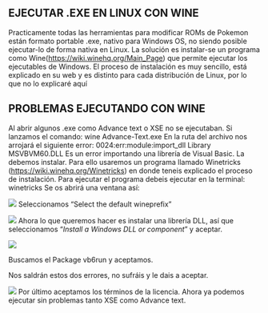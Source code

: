## EJECUTAR .EXE EN LINUX CON WINE

Practicamente todas las herramientas para modificar ROMs de Pokemon están formato portable .exe, nativo para Windows OS, no siendo posible ejecutar-lo de forma nativa en Linux.
La solución es instalar-se un programa como Wine(https://wiki.winehq.org/Main_Page) que permite ejecutar los ejecutables de Windows.
El proceso de instalación es muy sencillo, está explicado en su web y es distinto para cada distribución de Linux, por lo que no lo explicaré aquí

## PROBLEMAS EJECUTANDO CON WINE

Al abrir algunos .exe como Advance text o XSE no se ejecutaban. Si lanzamos el comando:
wine Advance-Text.exe
En la ruta del archivo nos arrojará el siguiente error:
0024:err:module:import_dll Library MSVBVM60.DLL
Es un error importando una librería de Visual Basic. La debemos instalar.
Para ello usaremos un programa llamado Winetricks (https://wiki.winehq.org/Winetricks) en donde teneis explicado el proceso de instalación.
Para ejecutar el programa debeis ejecutar en la terminal:
winetricks
Se os abrirá una ventana así:

![](wine-wineprefix.png)
Seleccionamos “Select the default wineprefix”

![](wine-windowsDLL.png)
Ahora lo que queremos hacer es instalar una librería DLL, así que seleccionamos “_Install a Windows DLL or component_” y aceptar.

![](wine-vb6run.png)

Buscamos el Package vb6run y aceptamos.

Nos saldrán estos dos errores, no sufráis y le dais a aceptar.

![](wine-VBlicense.png)
Por último aceptamos los términos de la licencia. Ahora ya podemos ejecutar sin problemas tanto XSE como Advance text.
